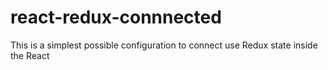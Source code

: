 # react-redux-connnected
This is a simplest possible configuration to connect use Redux state inside the React
